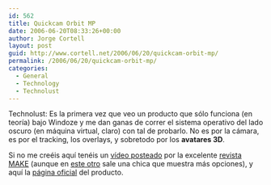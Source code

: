 ```yaml
---
id: 562
title: Quickcam Orbit MP
date: 2006-06-20T08:33:26+00:00
author: Jorge Cortell
layout: post
guid: http://www.cortell.net/2006/06/20/quickcam-orbit-mp/
permalink: /2006/06/20/quickcam-orbit-mp/
categories:
  - General
  - Technology
  - Technolust
---
```

Technolust: Es la primera vez que veo un producto que sólo funciona (en teorí­a) bajo Windoze y me dan ganas de correr el sistema operativo del lado oscuro (en máquina virtual, claro) con tal de probarlo. No es por la cámara, es por el tracking, los overlays, y sobretodo por los **avatares 3D**.
  
Si no me creéis aquí­ tenéis un <a title="VPost Make" target="_blank" href="http://www.makezine.com/blog/archive/2006/04/logitech_quickcam_orbit_mp_1.html">ví­deo posteado</a> por la excelente [revista MAKE](http://www.makezine.com/ "MAKE Magazine") (aunque en <a title="Quickcam Orbit" target="_blank" href="http://www.youtube.com/watch?v=o32oHGTOzTE">este otro</a> sale una chica que muestra más opciones), y aquí­ la <a title="Logitec Quickcam Orbit" target="_blank" href="http://www.logitech.com/index.cfm/products/details/US/EN,CRID=2204,CONTENTID=10628">página oficial</a> del producto.